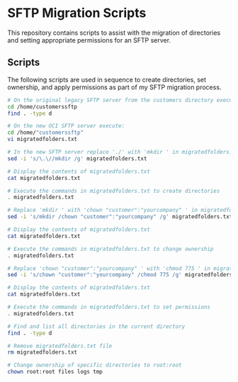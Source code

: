 # SFTP Migration Scripts

This repository contains scripts to assist with the migration of directories and setting appropriate permissions for an SFTP server.

## Scripts

The following scripts are used in sequence to create directories, set ownership, and apply permissions as part of my SFTP migration process.

```bash
# On the original legacy SFTP server from the customers directory execute & copy the contents
cd /home/customerssftp
find . -type d

# On the new OCI SFTP server execute:
cd /home/"customerssftp"
vi migratedfolders.txt

# In the new SFTP server replace './' with 'mkdir ' in migratedfolders.txt
sed -i 's/\.\//mkdir /g' migratedfolders.txt

# Display the contents of migratedfolders.txt
cat migratedfolders.txt 

# Execute the commands in migratedfolders.txt to create directories
. migratedfolders.txt

# Replace 'mkdir ' with 'chown "customer":"yourcompany" ' in migratedfolders.txt
sed -i 's/mkdir /chown "customer":"yourcompany" /g' migratedfolders.txt

# Display the contents of migratedfolders.txt
cat migratedfolders.txt 

# Execute the commands in migratedfolders.txt to change ownership
. migratedfolders.txt

# Replace 'chown "customer":"yourcompany" ' with 'chmod 775 ' in migratedfolders.txt
sed -i 's/chown "customer":"yourcompany" /chmod 775 /g' migratedfolders.txt

# Display the contents of migratedfolders.txt
cat migratedfolders.txt 

# Execute the commands in migratedfolders.txt to set permissions
. migratedfolders.txt

# Find and list all directories in the current directory
find . -type d 

# Remove migratedfolders.txt file
rm migratedfolders.txt 

# Change ownership of specific directories to root:root
chown root:root files logs tmp

